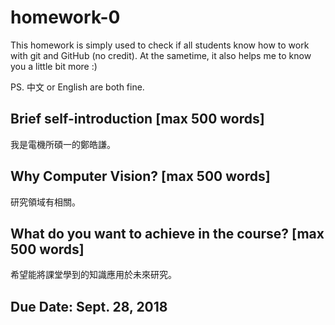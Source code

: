 # homework-0
This homework is simply used to check if all students know how to work with git and GitHub (no credit).
At the sametime, it also helps me to know you a little bit more :)

PS. 中文 or English are both fine.

## Brief self-introduction [max 500 words]
我是電機所碩一的鄭皓謙。

## Why Computer Vision? [max 500 words]
研究領域有相關。

## What do you want to achieve in the course? [max 500 words]
希望能將課堂學到的知識應用於未來研究。

## Due Date: Sept. 28, 2018
